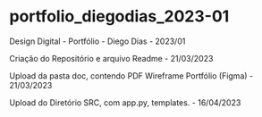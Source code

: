# portfolio_diegodias_2023-01
Design Digital - Portfólio - Diego Dias - 2023/01

Criação do Repositório e arquivo Readme - 21/03/2023

Upload da pasta doc, contendo PDF Wireframe Portfólio (Figma) - 21/03/2023

Upload do Diretório SRC, com app.py, templates. - 16/04/2023
